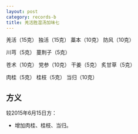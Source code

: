 ```yaml
---
layout: post
category: records-b
title: 羌活胜湿汤加味七
---
```


羌活（15克） 独活（15克） 藁本（10克） 防风（10克）

川芎（5克） 蔓荆子（5克） 

苍术（10克） 党参（10克） 干姜（5克） 炙甘草（5克）

肉桂（5克） 桂枝（5克） 当归（10克）

## 方义 ##

较2015年6月15日方：

- 增加肉桂、桂枝、当归。